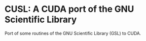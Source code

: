 CUSL: A CUDA port of the GNU Scientific Library
=================================================

Port of some routines of the GNU Scientific Library (GSL) to CUDA.